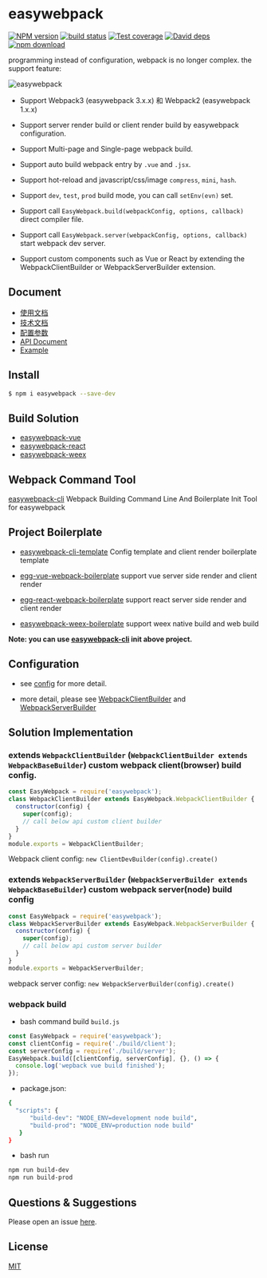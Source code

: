 # easywebpack

[![NPM version][npm-image]][npm-url]
[![build status][travis-image]][travis-url]
[![Test coverage][codecov-image]][codecov-url]
[![David deps][david-image]][david-url]
[![npm download][download-image]][download-url]

[npm-image]: https://img.shields.io/npm/v/easywebpack.svg?style=flat-square
[npm-url]: https://npmjs.org/package/easywebpack
[travis-image]: https://img.shields.io/travis/hubcarl/easywebpack.svg?style=flat-square
[travis-url]: https://travis-ci.org/hubcarl/easywebpack
[codecov-image]: https://codecov.io/gh/hubcarl/easywebpack/branch/master/graph/badge.svg
[codecov-url]: https://codecov.io/gh/hubcarl/easywebpack
[david-image]: https://img.shields.io/david/hubcarl/easywebpack.svg?style=flat-square
[david-url]: https://david-dm.org/hubcarl/easywebpack
[snyk-image]: https://snyk.io/test/npm/easywebpack/badge.svg?style=flat-square
[snyk-url]: https://snyk.io/test/npm/easywebpack
[download-image]: https://img.shields.io/npm/dm/easywebpack.svg?style=flat-square
[download-url]: https://npmjs.org/package/easywebpack


programming instead of configuration, webpack is no longer complex. the support feature:

![easywebpack](https://github.com/hubcarl/easywebpack/blob/master/doc/images/easywebpack.png)

- Support Webpack3 (easywebpack 3.x.x) 和 Webpack2 (easywebpack 1.x.x)

- Support server render build or client render build by easywebpack configuration.

- Support Multi-page and Single-page webpack build.

- Support auto build webpack entry by `.vue` and `.jsx`.

- Support hot-reload and  javascript/css/image `compress`, `mini`, `hash`. 

- Support `dev`, `test`, `prod` build mode, you can call `setEnv(evn)` set.

- Support call `EasyWebpack.build(webpackConfig, options, callback)` direct compiler file.

- Support call `EasyWebpack.server(webpackConfig, options, callback)` start webpack dev server.

- Support custom components such as Vue or React by extending the WebpackClientBuilder or WebpackServerBuilder extension.


## Document

- [使用文档](http://hubcarl.github.io/easywebpack)
- [技术文档](https://zhuanlan.zhihu.com/easywebpack)
- [配置参数](http://hubcarl.github.io/easywebpack/webpack/config/)
- [API Document](http://hubcarl.github.io/easywebpack/webpack/api/)
- [Example](http://hubcarl.github.io/easywebpack/vue/easywebpack-vue-project/)


## Install

```bash
$ npm i easywebpack --save-dev
```

## Build Solution

- [easywebpack-vue](https://github.com/hubcarl/easywebpack-vue.git) 
- [easywebpack-react](https://github.com/hubcarl/easywebpack-react.git)
- [easywebpack-weex](https://github.com/hubcarl/easywebpack-weex.git)

## Webpack Command Tool

[easywebpack-cli](https://github.com/hubcarl/easywebpack-cli.git) Webpack Building Command Line And Boilerplate Init Tool for easywebpack

## Project Boilerplate

- [easywebpack-cli-template](https://github.com/hubcarl/easywebpack-cli-template) Config template and client render boilerplate template

- [egg-vue-webpack-boilerplate](https://github.com/hubcarl/egg-vue-webpack-boilerplate) support vue server side render and client render

- [egg-react-webpack-boilerplate](https://github.com/hubcarl/egg-react-webpack-boilerplate) support react server side render and client render

- [easywebpack-weex-boilerplate](https://github.com/hubcarl/easywebpack-weex-boilerplate) support weex native build and web build

**Note: you can use [easywebpack-cli](https://github.com/hubcarl/easywebpack-cli.git) init above project.**

## Configuration

- see [config](config) for more detail.

- more detail, please see [WebpackClientBuilder](https://github.com/hubcarl/easywebpack/blob/master/lib/client.js) and [WebpackServerBuilder](https://github.com/hubcarl/easywebpack/blob/master/lib/server.js)


## Solution Implementation

### extends `WebpackClientBuilder` (`WebpackClientBuilder extends WebpackBaseBuilder`) custom webpack client(browser) build config.

```js
const EasyWebpack = require('easywebpack');
class WebpackClientBuilder extends EasyWebpack.WebpackClientBuilder {
  constructor(config) {
    super(config);
    // call below api custom client builder
  }
}
module.exports = WebpackClientBuilder;
```

Webpack client config: `new ClientDevBuilder(config).create()`


### extends `WebpackServerBuilder` (`WebpackServerBuilder extends WebpackBaseBuilder`) custom webpack server(node) build config

```js
const EasyWebpack = require('easywebpack');
class WebpackServerBuilder extends EasyWebpack.WebpackServerBuilder {
  constructor(config) {
    super(config);
    // call below api custom server builder
  }
}
module.exports = WebpackServerBuilder;
```
webpack server config: `new WebpackServerBuilder(config).create()`


### webpack build

- bash command build `build.js`


```js
const EasyWebpack = require('easywebpack');
const clientConfig = require('./build/client');
const serverConfig = require('./build/server');
EasyWebpack.build([clientConfig, serverConfig], {}, () => {
  console.log('wepback vue build finished');
});
```

- package.json:

```bash
{
  "scripts": {
      "build-dev": "NODE_ENV=development node build",
      "build-prod": "NODE_ENV=production node build"
   }
}
```

- bash run

```bash
npm run build-dev
npm run build-prod
```

## Questions & Suggestions

Please open an issue [here](https://github.com/hubcarl/easywebpack/issues).

## License

[MIT](LICENSE)
